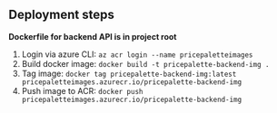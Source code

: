 ## Deployment steps

**Dockerfile for backend API is in project root**

1. Login via azure CLI: `az acr login --name pricepaletteimages`
2. Build docker image: `docker build -t pricepalette-backend-img .`
3. Tag image: `docker tag pricepalette-backend-img:latest pricepaletteimages.azurecr.io/pricepalette-backend-img`
4. Push image to ACR: `docker push pricepaletteimages.azurecr.io/pricepalette-backend-img`
